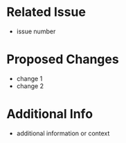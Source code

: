 # Related Issue
- issue number

# Proposed Changes
- change 1
- change 2

# Additional Info
- additional information or context
